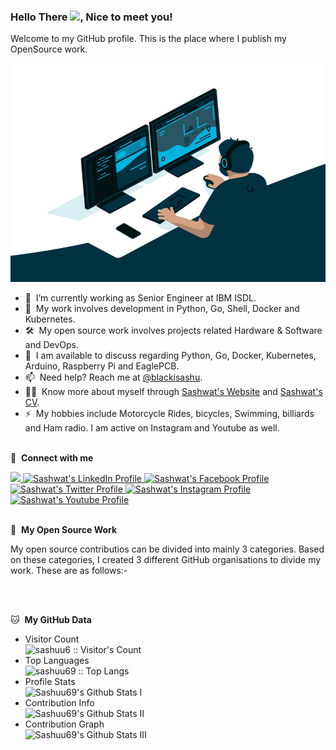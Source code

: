 ### Hello There <img src="https://media.giphy.com/media/hvRJCLFzcasrR4ia7z/giphy.gif" width="25">, Nice to meet you!

Welcome to my GitHub profile. This is the place where I publish my OpenSource work.

<div align="center">
<img alt="GIF" src="assets/coding-freak.gif" width="530" height="350" />
</div>

- 🔭 &nbsp;I’m currently working as Senior Engineer at IBM ISDL.
- 🌱 &nbsp;My work involves development in Python, Go, Shell, Docker and Kubernetes.
- 🛠 &nbsp;My open source work involves projects related Hardware & Software and DevOps.
- 💬 &nbsp;I am available to discuss regarding Python, Go, Docker, Kubernetes, Arduino, Raspberry Pi and EaglePCB.
- 📫 &nbsp;Need help? Reach me at [@blackisashu](https://twitter.com/blackisashu).
- 👨‍💻 &nbsp;Know more about myself through [Sashwat's Website](https://sashwat.in) and [Sashwat's CV](https://sashuu6.github.io/curriculum-vitae/sash-cv.pdf).
- ⚡ &nbsp;My hobbies include Motorcycle Rides, bicycles, Swimming, billiards and Ham radio. I am active on Instagram and Youtube as well.
<br><br>

🔗 &nbsp;**Connect with me**

<a href="mailto:hi@sashwat.in">
    <img src="https://img.shields.io/badge/Gmail-D14836?style=for-the-badge&logo=gmail&logoColor=white"/>
</a>
<a href="https://in.linkedin.com/in/sashwatk">
    <img src="https://img.shields.io/badge/LinkedIn-0077B5?style=for-the-badge&logo=linkedin&logoColor=white" alt="Sashwat's LinkedIn Profile" />
</a>
<a href="https://www.facebook.com/sashuu6">
    <img src="https://img.shields.io/badge/Facebook-1877F2?style=for-the-badge&logo=facebook&logoColor=white" alt="Sashwat's Facebook Profile" />
</a>
<a href="https://www.twitter.com/blackisashu">
    <img src="https://img.shields.io/badge/Twitter-1DA1F2?style=for-the-badge&logo=twitter&logoColor=white" alt="Sashwat's Twitter Profile" />
</a>
<a href="https://www.instagram.com/sashuu6/">
    <img src="https://img.shields.io/badge/Instagram-E4405F?style=for-the-badge&logo=instagram&logoColor=white" alt="Sashwat's Instagram Profile" />
</a>
<a href="https://www.youtube.com/@sashuu69">
    <img src="https://img.shields.io/badge/Youtube-E4405F?style=for-the-badge&logo=youtube&logoColor=white" alt="Sashwat's Youtube Profile" />
</a>
<br><br>

🎁 &nbsp;**My Open Source Work**

My open source contributios can be divided into mainly 3 categories. Based on these categories, I created 3 different GitHub organisations to divide my work. These are as follows:-

<br><br>

🐱 &nbsp;**My GitHub Data**

- Visitor Count<br>
    <img src="https://profile-counter.glitch.me/{sashuu6}/count.svg" alt="sashuu6 :: Visitor's Count" />
- Top Languages<br>
    <img src="https://github-readme-stats.vercel.app/api/top-langs/?username=sashuu69&langs_count=10&layout=compact" alt="sashuu69 :: Top Langs" />
- Profile Stats<br>
    <img alt="Sashuu69's Github Stats I" src="https://github-readme-stats.vercel.app/api?username=sashuu69&show_icons=true&hide_border=false&count_private=true" />
- Contribution Info<br>
    <img alt="Sashuu69's Github Stats II" src="https://github-readme-streak-stats.herokuapp.com/?user=sashuu69" />
- Contribution Graph<br>
    <img alt="Sashuu69's Github Stats III" src="https://github-readme-activity-graph.vercel.app/graph?username=sashuu69&area=true&bg_color=1000000" />
